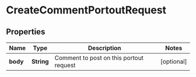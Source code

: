 

# CreateCommentPortoutRequest


## Properties

Name | Type | Description | Notes
------------ | ------------- | ------------- | -------------
**body** | **String** | Comment to post on this portout request |  [optional]



